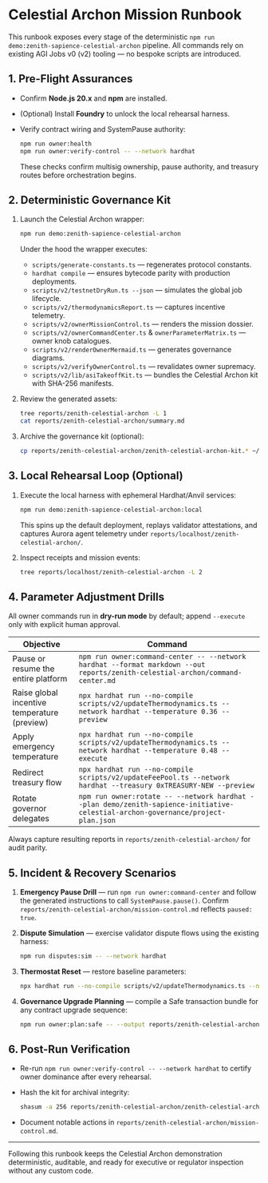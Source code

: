 # Celestial Archon Mission Runbook

This runbook exposes every stage of the deterministic
`npm run demo:zenith-sapience-celestial-archon` pipeline. All commands rely on
existing AGI Jobs v0 (v2) tooling — no bespoke scripts are introduced.

## 1. Pre-Flight Assurances

- Confirm **Node.js 20.x** and **npm** are installed.
- (Optional) Install **Foundry** to unlock the local rehearsal harness.
- Verify contract wiring and SystemPause authority:

  ```bash
  npm run owner:health
  npm run owner:verify-control -- --network hardhat
  ```

  These checks confirm multisig ownership, pause authority, and treasury routes
  before orchestration begins.

## 2. Deterministic Governance Kit

1. Launch the Celestial Archon wrapper:

   ```bash
   npm run demo:zenith-sapience-celestial-archon
   ```

   Under the hood the wrapper executes:

   - `scripts/generate-constants.ts` — regenerates protocol constants.
   - `hardhat compile` — ensures bytecode parity with production deployments.
   - `scripts/v2/testnetDryRun.ts --json` — simulates the global job lifecycle.
   - `scripts/v2/thermodynamicsReport.ts` — captures incentive telemetry.
   - `scripts/v2/ownerMissionControl.ts` — renders the mission dossier.
   - `scripts/v2/ownerCommandCenter.ts` & `ownerParameterMatrix.ts` — owner knob
     catalogues.
   - `scripts/v2/renderOwnerMermaid.ts` — generates governance diagrams.
   - `scripts/v2/verifyOwnerControl.ts` — revalidates owner supremacy.
   - `scripts/v2/lib/asiTakeoffKit.ts` — bundles the Celestial Archon kit with
     SHA-256 manifests.

2. Review the generated assets:

   ```bash
   tree reports/zenith-celestial-archon -L 1
   cat reports/zenith-celestial-archon/summary.md
   ```

3. Archive the governance kit (optional):

   ```bash
   cp reports/zenith-celestial-archon/zenith-celestial-archon-kit.* ~/Desktop/
   ```

## 3. Local Rehearsal Loop (Optional)

1. Execute the local harness with ephemeral Hardhat/Anvil services:

   ```bash
   npm run demo:zenith-sapience-celestial-archon:local
   ```

   This spins up the default deployment, replays validator attestations, and
   captures Aurora agent telemetry under `reports/localhost/zenith-celestial-archon/`.

2. Inspect receipts and mission events:

   ```bash
   tree reports/localhost/zenith-celestial-archon -L 2
   ```

## 4. Parameter Adjustment Drills

All owner commands run in **dry-run mode** by default; append `--execute` only
with explicit human approval.

| Objective | Command |
| --- | --- |
| Pause or resume the entire platform | `npm run owner:command-center -- --network hardhat --format markdown --out reports/zenith-celestial-archon/command-center.md` |
| Raise global incentive temperature (preview) | `npx hardhat run --no-compile scripts/v2/updateThermodynamics.ts --network hardhat --temperature 0.36 --preview` |
| Apply emergency temperature | `npx hardhat run --no-compile scripts/v2/updateThermodynamics.ts --network hardhat --temperature 0.48 --execute` |
| Redirect treasury flow | `npx hardhat run --no-compile scripts/v2/updateFeePool.ts --network hardhat --treasury 0xTREASURY-NEW --preview` |
| Rotate governor delegates | `npm run owner:rotate -- --network hardhat --plan demo/zenith-sapience-initiative-celestial-archon-governance/project-plan.json` |

Always capture resulting reports in `reports/zenith-celestial-archon/` for audit parity.

## 5. Incident & Recovery Scenarios

1. **Emergency Pause Drill** — run `npm run owner:command-center` and follow the
   generated instructions to call `SystemPause.pause()`. Confirm
   `reports/zenith-celestial-archon/mission-control.md` reflects `paused: true`.
2. **Dispute Simulation** — exercise validator dispute flows using the existing
   harness:

   ```bash
   npm run disputes:sim -- --network hardhat
   ```

3. **Thermostat Reset** — restore baseline parameters:

   ```bash
   npx hardhat run --no-compile scripts/v2/updateThermodynamics.ts --network hardhat --load config/thermodynamics.json
   ```

4. **Governance Upgrade Planning** — compile a Safe transaction bundle for any
   contract upgrade sequence:

   ```bash
   npm run owner:plan:safe -- --output reports/zenith-celestial-archon/upgrade-plan.json
   ```

## 6. Post-Run Verification

- Re-run `npm run owner:verify-control -- --network hardhat` to certify owner
  dominance after every rehearsal.
- Hash the kit for archival integrity:

  ```bash
  shasum -a 256 reports/zenith-celestial-archon/zenith-celestial-archon-kit.json
  ```

- Document notable actions in `reports/zenith-celestial-archon/mission-control.md`.

---

Following this runbook keeps the Celestial Archon demonstration deterministic,
auditable, and ready for executive or regulator inspection without any custom
code.
